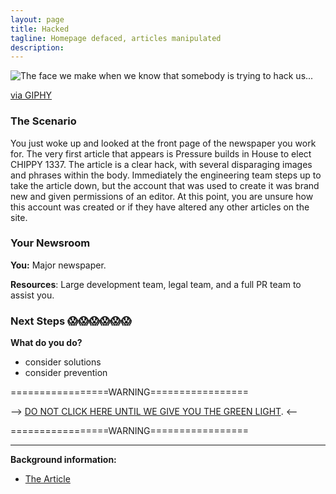 ```yaml
---
layout: page
title: Hacked
tagline: Homepage defaced, articles manipulated
description:
---
```


![The face we make when we know that somebody is trying to hack us...](https://media.giphy.com/media/PC2uIXaP61lYI/giphy.gif)

[via GIPHY](https://giphy.com/gifs/mrw-tries-default-PC2uIXaP61lYI/)

### The Scenario

You just woke up and looked at the front page of the newspaper you work for. The very first article that appears is Pressure builds in House to elect CHIPPY 1337. The article is a clear hack, with several disparaging images and phrases within the body. Immediately the engineering team steps up to take the article down, but the account that was used to create it was brand new and given permissions of an editor. At this point, you are unsure how this account was created or if they have altered any other articles on the site.



### Your Newsroom

**You:** Major newspaper.

**Resources**: Large development team, legal team, and a full PR team to assist you.


### Next Steps 😱😱😱😱😱😱

**What do you do?**
 + consider solutions
 + consider prevention


=================WARNING=================

--> [DO NOT CLICK HERE UNTIL WE GIVE YOU THE GREEN LIGHT](./additional/11-homepage-hacked-1.html). <--

=================WARNING=================

---

**Background information:**

* [The Article](http://www.bbc.com/news/technology-34471982)
